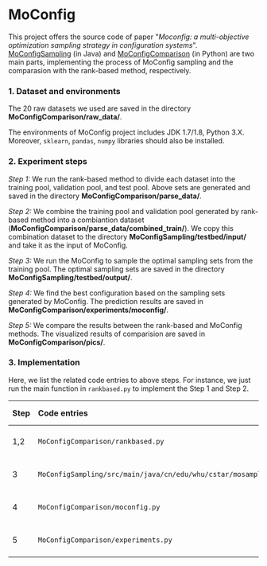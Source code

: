 # MoConfig

This project offers the source code of paper "_Moconfig: a multi-objective optimization sampling strategy in configuration systems_".
[MoConfigSampling](MoConfigSampling/) (in Java) and [MoConfigComparison](MoConfigComparison/) (in Python) are two main parts, implementing the process of MoConfig sampling and the comparasion with the rank-based method, respectively.

### 1. Dataset and environments

The 20 raw datasets we used are saved in the directory **MoConfigComparison/raw_data/**. 

The environments of MoConfig project includes JDK 1.7/1.8, Python 3.X. Moreover, `sklearn`, `pandas`, `numpy` libraries should also be installed.

### 2. Experiment steps

_Step 1:_ We run the rank-based method to divide each dataset into the training pool, validation pool, and test pool.
Above sets are generated and saved in the directory **MoConfigComparison/parse_data/**.

_Step 2:_ We combine the training pool and validation pool generated by rank-based method into a combiantion dataset (**MoConfigComparison/parse_data/combined_train/**).
We copy this combination dataset to the directory **MoConfigSampling/testbed/input/** and take it as the input of MoConfig.

_Step 3:_ We run the MoConfig to sample the optimal sampling sets from the training pool. 
The optimal sampling sets are saved in the directory **MoConfigSampling/testbed/output/**.

_Step 4:_ We find the best configuration based on the sampling sets generated by MoConfig. 
The prediction results are saved in **MoConfigComparison/experiments/moconfig/**.

_Step 5:_ We compare the results between the rank-based and MoConfig methods.
The visualized results of comparision are saved in **MoConfigComparison/pics/**.


### 3. Implementation

Here, we list the related code entries to above steps. For instance, we just run the main function in `rankbased.py` to implement the Step 1 and Step 2.

|Step|Code entries|Time cost|
|:--|:--|:--|
|1,2|`MoConfigComparison/rankbased.py`|Around 150 seconds|
|3  |`MoConfigSampling/src/main/java/cn/edu/whu/cstar/mosampling/App.java`|Around 20 minutes|
|4  |`MoConfigComparison/moconfig.py`|Around 40 minutes|
|5  |`MoConfigComparison/experiments.py`|Arounds 150 seconds|

